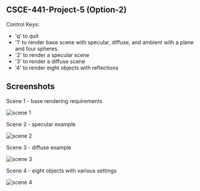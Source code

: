 ## CSCE-441-Project-5 (Option-2)
Control Keys:
* 'q' to quit
* '1' to render base scene with specular, diffuse, and ambient with a plane and four spheres.
* '2' to render a specular scene
* '3' to render a diffuse scene
* '4' to render eight objects with reflections

## Screenshots
Scene 1 - base rendering requirements

![scene 1](https://github.tamu.edu/bobtimm/CSCE-441-Project-5/raw/master/screenshots/scene-1.png)

Scene 2 - specular example

![scene 2](https://github.tamu.edu/bobtimm/CSCE-441-Project-5/raw/master/screenshots/scene-2.png)

Scene 3 - diffuse example

![scene 3](https://github.tamu.edu/bobtimm/CSCE-441-Project-5/raw/master/screenshots/scene-3.png)

Scene 4 - eight objects with various settings

![scene 4](https://github.tamu.edu/bobtimm/CSCE-441-Project-5/raw/master/screenshots/scene-4.png)
